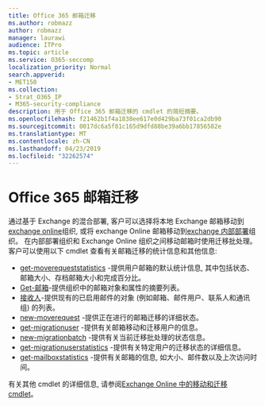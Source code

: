 ```yaml
---
title: Office 365 邮箱迁移
ms.author: robmazz
author: robmazz
manager: laurawi
audience: ITPro
ms.topic: article
ms.service: O365-seccomp
localization_priority: Normal
search.appverid:
- MET150
ms.collection:
- Strat_O365_IP
- M365-security-compliance
description: 用于 Office 365 邮箱迁移的 cmdlet 的简短摘要。
ms.openlocfilehash: f21462b1f4a1838ee617e0d429ba73f01ca2db90
ms.sourcegitcommit: 0017dc6a5f81c165d9dfd88be39a6bb17856582e
ms.translationtype: MT
ms.contentlocale: zh-CN
ms.lasthandoff: 04/23/2019
ms.locfileid: "32262574"
---
```

# <a name="office-365-mailbox-migrations"></a>Office 365 邮箱迁移
通过基于 Exchange 的混合部署, 客户可以选择将本地 Exchange 邮箱移动到[exchange online](https://docs.microsoft.com/Exchange/exchange-online)组织, 或将 exchange Online 邮箱移动到[exchange 内部部署](https://docs.microsoft.com/Exchange/exchange-server)组织。 在内部部署组织和 Exchange Online 组织之间移动邮箱时使用迁移批处理。 客户可以使用以下 cmdlet 查看有关邮箱迁移的统计信息和其他信息:

- [get-moverequeststatistics](https://docs.microsoft.com/powershell/module/exchange/move-and-migration/Get-MoveRequestStatistics?view=exchange-ps) -提供用户邮箱的默认统计信息, 其中包括状态、邮箱大小、存档邮箱大小和完成百分比。
- [Get-邮箱](https://docs.microsoft.com/powershell/module/exchange/mailboxes/Get-Mailbox?view=exchange-ps
)-提供组织中的邮箱对象和属性的摘要列表。
- [接收人](https://docs.microsoft.com/powershell/module/exchange/users-and-groups/Get-Recipient?view=exchange-ps)-提供现有的已启用邮件的对象 (例如邮箱、邮件用户、联系人和通讯组) 的列表。
- [new-moverequest](https://docs.microsoft.com/powershell/module/exchange/move-and-migration/Get-MoveRequest?view=exchange-ps) -提供正在进行的邮箱迁移的详细状态。
- [get-migrationuser](https://docs.microsoft.com/powershell/module/exchange/move-and-migration/Get-MigrationUser?view=exchange-ps) -提供有关邮箱移动和迁移用户的信息。
- [new-migrationbatch](https://docs.microsoft.com/powershell/module/exchange/move-and-migration/Get-MigrationBatch?view=exchange-ps) -提供有关当前迁移批处理的状态信息。
- [get-migrationuserstatistics](https://docs.microsoft.com/powershell/module/exchange/move-and-migration/Get-MigrationUserStatistics?view=exchange-ps) -提供有关特定用户的迁移状态的详细信息。
- [get-mailboxstatistics](https://docs.microsoft.com/powershell/module/exchange/mailboxes/Get-MailboxStatistics?view=exchange-ps) -提供有关邮箱的信息, 如大小、邮件数以及上次访问时间。

有关其他 cmdlet 的详细信息, 请参阅[Exchange Online 中的移动和迁移 cmdlet](https://docs.microsoft.com/powershell/exchange/exchange-online/exchange-online-powershell?view=exchange-ps)。
